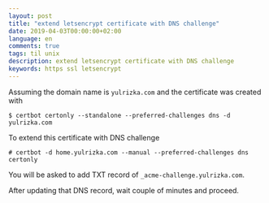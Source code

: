 ```yaml
---
layout: post
title: "extend letsencrypt certificate with DNS challenge"
date: 2019-04-03T00:00:00+02:00
language: en
comments: true
tags: til unix
description: extend letsencrypt certificate with DNS challenge
keywords: https ssl letsencrypt
---
```


Assuming the domain name is `yulrizka.com` and the certificate was created with

```
$ certbot certonly --standalone --preferred-challenges dns -d yulrizka.com
```

To extend this certificate with DNS challenge 
```
# certbot -d home.yulrizka.com --manual --preferred-challenges dns certonly
```

You will be asked to add TXT record of `_acme-challenge.yulrizka.com`. 

After updating that DNS record, wait couple of minutes and proceed.
